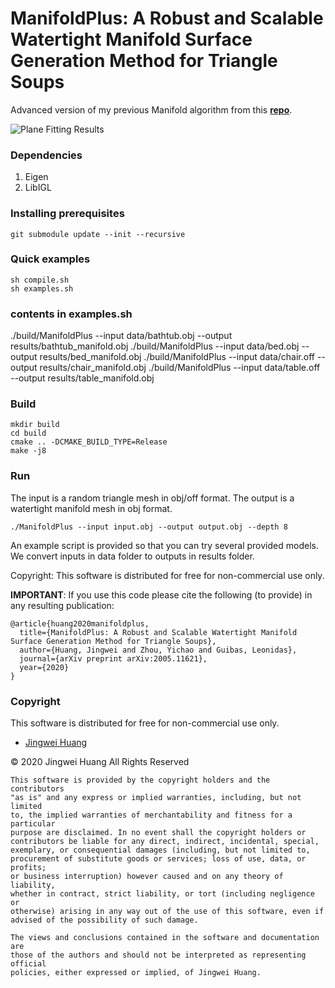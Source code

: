 # ManifoldPlus: A Robust and Scalable Watertight Manifold Surface Generation Method for Triangle Soups
Advanced version of my previous Manifold algorithm from this [**repo**](https://github.com/hjwdzh/Manifold).

![Plane Fitting Results](https://github.com/hjwdzh/ManifoldPlus/raw/master/res/manifold-teaser.jpg)

### Dependencies
1. Eigen
2. LibIGL

### Installing prerequisites
```
git submodule update --init --recursive
```

### Quick examples
```
sh compile.sh
sh examples.sh
```
### contents in examples.sh
./build/ManifoldPlus --input data/bathtub.obj --output results/bathtub_manifold.obj
./build/ManifoldPlus --input data/bed.obj --output results/bed_manifold.obj
./build/ManifoldPlus --input data/chair.off --output results/chair_manifold.obj
./build/ManifoldPlus --input data/table.off --output results/table_manifold.obj

### Build
```
mkdir build
cd build
cmake .. -DCMAKE_BUILD_TYPE=Release
make -j8
```

### Run
The input is a random triangle mesh in obj/off format. The output is a watertight manifold mesh in obj format.
```
./ManifoldPlus --input input.obj --output output.obj --depth 8
```
An example script is provided so that you can try several provided models. We convert inputs in data folder to outputs in results folder.

Copyright:
This software is distributed for free for non-commercial use only.


**IMPORTANT**: If you use this code please cite the following (to provide) in any resulting publication:
```
@article{huang2020manifoldplus,
  title={ManifoldPlus: A Robust and Scalable Watertight Manifold Surface Generation Method for Triangle Soups},
  author={Huang, Jingwei and Zhou, Yichao and Guibas, Leonidas},
  journal={arXiv preprint arXiv:2005.11621},
  year={2020}
}
```

### Copyright
This software is distributed for free for non-commercial use only.

- [Jingwei Huang](mailto:jingweih@stanford.edu)

&copy; 2020 Jingwei Huang All Rights Reserved

```
This software is provided by the copyright holders and the contributors 
"as is" and any express or implied warranties, including, but not limited 
to, the implied warranties of merchantability and fitness for a particular 
purpose are disclaimed. In no event shall the copyright holders or 
contributors be liable for any direct, indirect, incidental, special, 
exemplary, or consequential damages (including, but not limited to, 
procurement of substitute goods or services; loss of use, data, or profits;
or business interruption) however caused and on any theory of liability, 
whether in contract, strict liability, or tort (including negligence or 
otherwise) arising in any way out of the use of this software, even if 
advised of the possibility of such damage.

The views and conclusions contained in the software and documentation are 
those of the authors and should not be interpreted as representing official 
policies, either expressed or implied, of Jingwei Huang.
```
